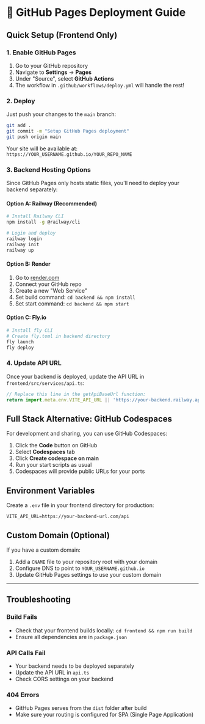 # 🚀 GitHub Pages Deployment Guide

## Quick Setup (Frontend Only)

### 1. Enable GitHub Pages
1. Go to your GitHub repository
2. Navigate to **Settings** → **Pages**
3. Under "Source", select **GitHub Actions**
4. The workflow in `.github/workflows/deploy.yml` will handle the rest!

### 2. Deploy
Just push your changes to the `main` branch:
```bash
git add .
git commit -m "Setup GitHub Pages deployment"
git push origin main
```

Your site will be available at: `https://YOUR_USERNAME.github.io/YOUR_REPO_NAME`

### 3. Backend Hosting Options

Since GitHub Pages only hosts static files, you'll need to deploy your backend separately:

#### Option A: Railway (Recommended)
```bash
# Install Railway CLI
npm install -g @railway/cli

# Login and deploy
railway login
railway init
railway up
```

#### Option B: Render
1. Go to [render.com](https://render.com)
2. Connect your GitHub repo
3. Create a new "Web Service"
4. Set build command: `cd backend && npm install`
5. Set start command: `cd backend && npm start`

#### Option C: Fly.io
```bash
# Install fly CLI
# Create fly.toml in backend directory
fly launch
fly deploy
```

### 4. Update API URL
Once your backend is deployed, update the API URL in `frontend/src/services/api.ts`:

```javascript
// Replace this line in the getApiBaseUrl function:
return import.meta.env.VITE_API_URL || 'https://your-backend.railway.app/api';
```

## Full Stack Alternative: GitHub Codespaces

For development and sharing, you can use GitHub Codespaces:

1. Click the **Code** button on GitHub
2. Select **Codespaces** tab
3. Click **Create codespace on main**
4. Run your start scripts as usual
5. Codespaces will provide public URLs for your ports

## Environment Variables

Create a `.env` file in your frontend directory for production:
```
VITE_API_URL=https://your-backend-url.com/api
```

## Custom Domain (Optional)

If you have a custom domain:
1. Add a `CNAME` file to your repository root with your domain
2. Configure DNS to point to `YOUR_USERNAME.github.io`
3. Update GitHub Pages settings to use your custom domain

---

## Troubleshooting

### Build Fails
- Check that your frontend builds locally: `cd frontend && npm run build`
- Ensure all dependencies are in `package.json`

### API Calls Fail
- Your backend needs to be deployed separately
- Update the API URL in `api.ts`
- Check CORS settings on your backend

### 404 Errors
- GitHub Pages serves from the `dist` folder after build
- Make sure your routing is configured for SPA (Single Page Application) 